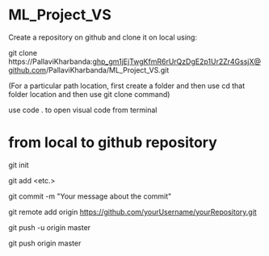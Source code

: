 # ML_Project_VS

Create a repository on github and clone it on local using:

git clone https://PallaviKharbanda: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@github.com/PallaviKharbanda/ML_Project_VS.git

(For a particular path location, first create a folder and then use cd that folder location and then use git clone command)

use code . to open visual code from terminal


# from local to github repository

git init

git add <folder1> <folder2> <etc.>
  
git commit -m "Your message about the commit"
  
git remote add origin https://github.com/yourUsername/yourRepository.git 
  
git push -u origin master
  
git push origin master

